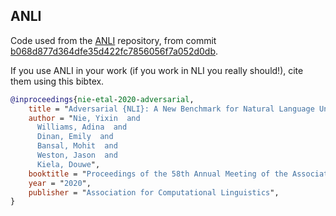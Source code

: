 ## ANLI 

Code used from the [ANLI](https://github.com/facebookresearch/anli) repository, from commit [b068d877d364dfe35d422fc7856056f7a052d0db](https://github.com/facebookresearch/anli/commit/b068d877d364dfe35d422fc7856056f7a052d0db).

If you use ANLI in your work (if you work in NLI you really should!), cite them using this bibtex.

```bibtex
@inproceedings{nie-etal-2020-adversarial,
    title = "Adversarial {NLI}: A New Benchmark for Natural Language Understanding",
    author = "Nie, Yixin  and
      Williams, Adina  and
      Dinan, Emily  and
      Bansal, Mohit  and
      Weston, Jason  and
      Kiela, Douwe",
    booktitle = "Proceedings of the 58th Annual Meeting of the Association for Computational Linguistics",
    year = "2020",
    publisher = "Association for Computational Linguistics",
}
```

